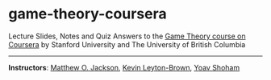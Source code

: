 # game-theory-coursera
Lecture Slides, Notes and Quiz Answers to the [Game Theory course on Coursera](https://www.coursera.org/learn/game-theory-1) by Stanford University and The University of British Columbia

------
**Instructors**: [Matthew O. Jackson](https://www.coursera.org/instructor/jacksonm), [Kevin Leyton-Brown](https://www.coursera.org/instructor/kevinlb), [Yoav Shoham](https://www.coursera.org/instructor/~1251)


<!--stackedit_data:
eyJoaXN0b3J5IjpbLTMzMjYzMzQ0Nl19
-->